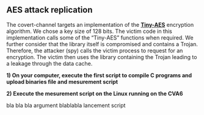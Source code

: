 ## AES attack replication

The covert-channel targets an implementation of the [**Tiny-AES**](https://github.com/kokke/tiny-AES-c) encryption algorithm. We chose a key size of 128 bits. The victim code in this implementation calls some of the “Tiny-AES” functions when required. We further consider that the library itself is compromised and contains a Trojan. Therefore, the attacker (spy) calls the victim process to request for an encryption. The victim then uses the library containing the Trojan leading to a leakage through the data cache.

**1) On your computer, execute the first script to compile C programs and upload binaries file and mesurement script**

**2) Execute the mesurement script on the Linux running on the CVA6**

bla bla bla
argument
blablabla lancement script
